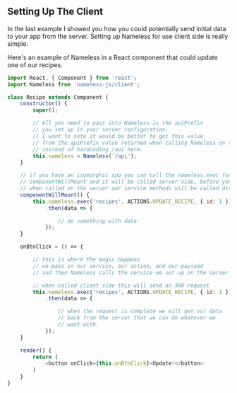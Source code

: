 ## Setting Up The Client

In the last example I showed you how you could potentially send initial data to your app from the server.
Setting up Nameless for use client side is really simple.

Here's an example of Nameless in a React component that could update one of our recipes.

```js
import React, { Component } from 'react';
import Nameless from 'nameless-js/client';

class Recipe extends Component {
    constructor() {
        super();

        // All you need to pass into Nameless is the apiPrefix
        // you set up in your server configuration.
        // I want to note it would be better to get this value
        // from the apiPrefix value returned when calling Nameless on the server,
        // instead of hardcoding /api here.
        this.nameless = Nameless('/api');
    }

    // if you have an isomorphic app you can call the nameless.exec function within
    // componentWillMount and it will be called server-side, before your app is rendered
    // when called on the server our service methods will be called directly.
    componentWillMount() {
        this.nameless.exec('recipes', ACTIONS.UPDATE_RECIPE, { id: 1 })
            .then(data => {

                // do something with data
            });
    }

    onBtnClick = () => {

        // this is where the magic happens
        // we pass in our service, our action, and our payload
        // and then Nameless calls the service we set up on the server

        // when called client side this will send an XHR request
        this.nameless.exec('recipes', ACTIONS.UPDATE_RECIPE, { id: 1 })
            .then(data => {

                // when the request is complete we will get our data
                // back from the server that we can do whatever we
                // want with.
            });
    }

    render() {
        return (
            <button onClick={this.onBtnClick}>Update!</button>
        )
    }
}

```
